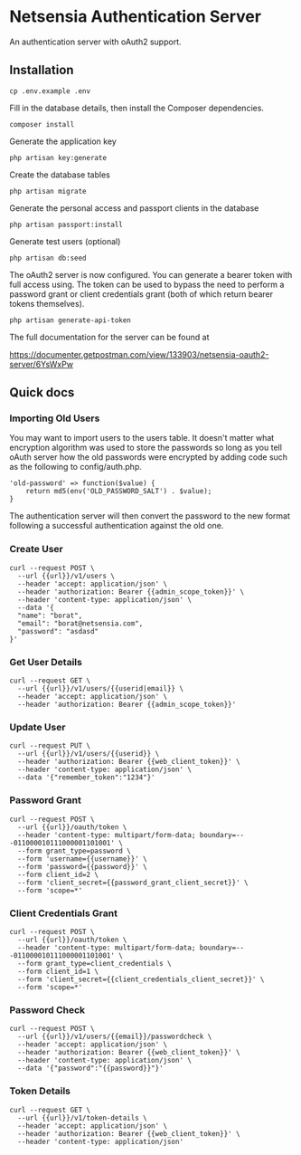 # Netsensia Authentication Server

An authentication server with oAuth2 support.
 
## Installation

	cp .env.example .env
	
Fill in the database details, then install the Composer dependencies.

	composer install
	
Generate the application key

    php artisan key:generate

Create the database tables

	php artisan migrate
	
Generate the personal access and passport clients in the database

	php artisan passport:install
	
Generate test users (optional)

	php artisan db:seed
	
The oAuth2 server is now configured. You can generate a bearer token with full access using. The token can be used to bypass the need
to perform a password grant or client credentials grant (both of which return bearer tokens themselves).

	php artisan generate-api-token
	
The full documentation for the server can be found at 

https://documenter.getpostman.com/view/133903/netsensia-oauth2-server/6YsWxPw

## Quick docs

### Importing Old Users

You may want to import users to the users table. It doesn't matter what encryption algorithm was used to store the passwords so long as you tell oAuth server how the old passwords were encrypted by adding code such as the following to config/auth.php.

    'old-password' => function($value) {
        return md5(env('OLD_PASSWORD_SALT') . $value);
    }
    
The authentication server will then convert the password to the new format following a successful authentication against the old one.

### Create User

    curl --request POST \
      --url {{url}}/v1/users \
      --header 'accept: application/json' \
      --header 'authorization: Bearer {{admin_scope_token}}' \
      --header 'content-type: application/json' \
      --data '{
      "name": "borat",
      "email": "borat@netsensia.com",
      "password": "asdasd"
    }'
      
### Get User Details

    curl --request GET \
      --url {{url}}/v1/users/{{userid|email}} \
      --header 'accept: application/json' \
      --header 'authorization: Bearer {{admin_scope_token}}'
      
### Update User

    curl --request PUT \
      --url {{url}}/v1/users/{{userid}} \
      --header 'authorization: Bearer {{web_client_token}}' \
      --header 'content-type: application/json' \
      --data '{"remember_token":"1234"}'
      
### Password Grant

    curl --request POST \
      --url {{url}}/oauth/token \
      --header 'content-type: multipart/form-data; boundary=---011000010111000001101001' \
      --form grant_type=password \
      --form 'username={{username}}' \
      --form 'password={{password}}' \
      --form client_id=2 \
      --form 'client_secret={{password_grant_client_secret}}' \
      --form 'scope=*'

### Client Credentials Grant

    curl --request POST \
      --url {{url}}/oauth/token \
      --header 'content-type: multipart/form-data; boundary=---011000010111000001101001' \
      --form grant_type=client_credentials \
      --form client_id=1 \
      --form 'client_secret={{client_credentials_client_secret}}' \
      --form 'scope=*'
      
### Password Check

    curl --request POST \
      --url {{url}}/v1/users/{{email}}/passwordcheck \
      --header 'accept: application/json' \
      --header 'authorization: Bearer {{web_client_token}}' \
      --header 'content-type: application/json' \
      --data '{"password":"{{password}}"}'
	  
### Token Details

    curl --request GET \
      --url {{url}}/v1/token-details \
      --header 'accept: application/json' \
      --header 'authorization: Bearer {{web_client_token}}' \
      --header 'content-type: application/json'
	  
